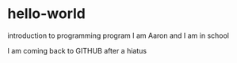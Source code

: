 # hello-world
introduction to programming program
I am Aaron and I am in school

I am coming back to GITHUB after a hiatus
